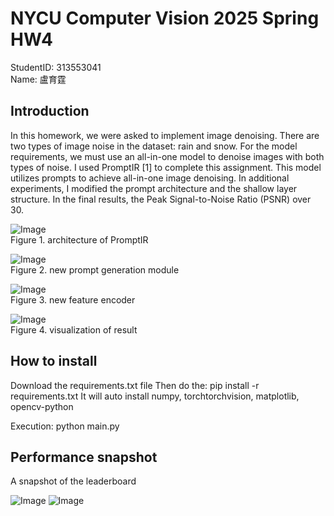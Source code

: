 # NYCU Computer Vision 2025 Spring HW4

StudentID: 313553041  
Name: 盧育霆


## Introduction

In this homework, we were asked to implement image denoising. There are two types of image noise in the dataset: rain and snow. For the model requirements, we must use an all-in-one model to denoise images with both types of noise. I used PromptIR [1] to complete this assignment. This model utilizes prompts to achieve all-in-one image denoising. In additional experiments, I modified the prompt architecture and the shallow layer structure. In the final results, the Peak Signal-to-Noise Ratio (PSNR) over 30.

![Image](https://github.com/user-attachments/assets/f553f666-ef7a-41f5-939f-7d599f90aebd)  
Figure 1. architecture of PromptIR

![Image](https://github.com/user-attachments/assets/225cc727-898d-45b3-8e93-246751f2b2bb)   
Figure 2. new prompt generation module

![Image](https://github.com/user-attachments/assets/78602e8f-e5e9-47c3-a76c-b0f8ab329fe2)  
Figure 3. new feature encoder

![Image](https://github.com/user-attachments/assets/03adbe9d-11cc-4c76-a7c8-5fcb5ca72071)  
Figure 4. visualization of result

## How to install

Download the requirements.txt file
Then do the: pip install -r requirements.txt
It will auto install numpy, torchtorchvision, matplotlib, opencv-python

Execution: python main.py


## Performance snapshot
A snapshot of the leaderboard


![Image](https://github.com/user-attachments/assets/dce88b29-aeec-482e-8c92-a0b5d36ff761)
![Image](https://github.com/user-attachments/assets/ee9293af-addb-447e-a64f-b1e97cc32b75)
